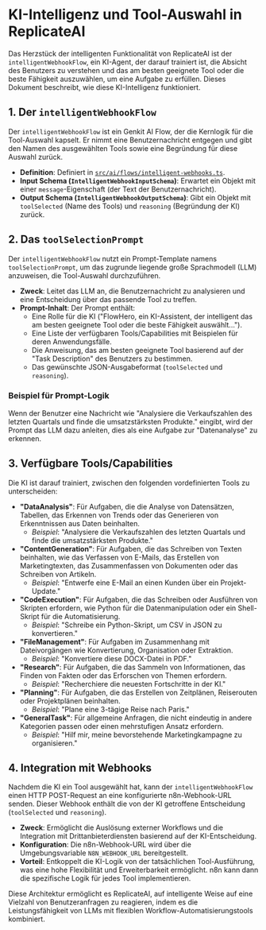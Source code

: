 # KI-Intelligenz und Tool-Auswahl in ReplicateAI

Das Herzstück der intelligenten Funktionalität von ReplicateAI ist der `intelligentWebhookFlow`, ein KI-Agent, der darauf trainiert ist, die Absicht des Benutzers zu verstehen und das am besten geeignete Tool oder die beste Fähigkeit auszuwählen, um eine Aufgabe zu erfüllen. Dieses Dokument beschreibt, wie diese KI-Intelligenz funktioniert.

## 1. Der `intelligentWebhookFlow`

Der `intelligentWebhookFlow` ist ein Genkit AI Flow, der die Kernlogik für die Tool-Auswahl kapselt. Er nimmt eine Benutzernachricht entgegen und gibt den Namen des ausgewählten Tools sowie eine Begründung für diese Auswahl zurück.

*   **Definition**: Definiert in [`src/ai/flows/intelligent-webhooks.ts`](src/ai/flows/intelligent-webhooks.ts).
*   **Input Schema (`IntelligentWebhookInputSchema`)**: Erwartet ein Objekt mit einer `message`-Eigenschaft (der Text der Benutzernachricht).
*   **Output Schema (`IntelligentWebhookOutputSchema`)**: Gibt ein Objekt mit `toolSelected` (Name des Tools) und `reasoning` (Begründung der KI) zurück.

## 2. Das `toolSelectionPrompt`

Der `intelligentWebhookFlow` nutzt ein Prompt-Template namens `toolSelectionPrompt`, um das zugrunde liegende große Sprachmodell (LLM) anzuweisen, die Tool-Auswahl durchzuführen.

*   **Zweck**: Leitet das LLM an, die Benutzernachricht zu analysieren und eine Entscheidung über das passende Tool zu treffen.
*   **Prompt-Inhalt**: Der Prompt enthält:
    *   Eine Rolle für die KI ("FlowHero, ein KI-Assistent, der intelligent das am besten geeignete Tool oder die beste Fähigkeit auswählt...").
    *   Eine Liste der verfügbaren Tools/Capabilities mit Beispielen für deren Anwendungsfälle.
    *   Die Anweisung, das am besten geeignete Tool basierend auf der "Task Description" des Benutzers zu bestimmen.
    *   Das gewünschte JSON-Ausgabeformat (`toolSelected` und `reasoning`).

### Beispiel für Prompt-Logik

Wenn der Benutzer eine Nachricht wie "Analysiere die Verkaufszahlen des letzten Quartals und finde die umsatzstärksten Produkte." eingibt, wird der Prompt das LLM dazu anleiten, dies als eine Aufgabe zur "Datenanalyse" zu erkennen.

## 3. Verfügbare Tools/Capabilities

Die KI ist darauf trainiert, zwischen den folgenden vordefinierten Tools zu unterscheiden:

*   **"DataAnalysis"**: Für Aufgaben, die die Analyse von Datensätzen, Tabellen, das Erkennen von Trends oder das Generieren von Erkenntnissen aus Daten beinhalten.
    *   *Beispiel*: "Analysiere die Verkaufszahlen des letzten Quartals und finde die umsatzstärksten Produkte."
*   **"ContentGeneration"**: Für Aufgaben, die das Schreiben von Texten beinhalten, wie das Verfassen von E-Mails, das Erstellen von Marketingtexten, das Zusammenfassen von Dokumenten oder das Schreiben von Artikeln.
    *   *Beispiel*: "Entwerfe eine E-Mail an einen Kunden über ein Projekt-Update."
*   **"CodeExecution"**: Für Aufgaben, die das Schreiben oder Ausführen von Skripten erfordern, wie Python für die Datenmanipulation oder ein Shell-Skript für die Automatisierung.
    *   *Beispiel*: "Schreibe ein Python-Skript, um CSV in JSON zu konvertieren."
*   **"FileManagement"**: Für Aufgaben im Zusammenhang mit Dateivorgängen wie Konvertierung, Organisation oder Extraktion.
    *   *Beispiel*: "Konvertiere diese DOCX-Datei in PDF."
*   **"Research"**: Für Aufgaben, die das Sammeln von Informationen, das Finden von Fakten oder das Erforschen von Themen erfordern.
    *   *Beispiel*: "Recherchiere die neuesten Fortschritte in der KI."
*   **"Planning"**: Für Aufgaben, die das Erstellen von Zeitplänen, Reiserouten oder Projektplänen beinhalten.
    *   *Beispiel*: "Plane eine 3-tägige Reise nach Paris."
*   **"GeneralTask"**: Für allgemeine Anfragen, die nicht eindeutig in andere Kategorien passen oder einen mehrstufigen Ansatz erfordern.
    *   *Beispiel*: "Hilf mir, meine bevorstehende Marketingkampagne zu organisieren."

## 4. Integration mit Webhooks

Nachdem die KI ein Tool ausgewählt hat, kann der `intelligentWebhookFlow` einen HTTP POST-Request an eine konfigurierte n8n-Webhook-URL senden. Dieser Webhook enthält die von der KI getroffene Entscheidung (`toolSelected` und `reasoning`).

*   **Zweck**: Ermöglicht die Auslösung externer Workflows und die Integration mit Drittanbieterdiensten basierend auf der KI-Entscheidung.
*   **Konfiguration**: Die n8n-Webhook-URL wird über die Umgebungsvariable `N8N_WEBHOOK_URL` bereitgestellt.
*   **Vorteil**: Entkoppelt die KI-Logik von der tatsächlichen Tool-Ausführung, was eine hohe Flexibilität und Erweiterbarkeit ermöglicht. n8n kann dann die spezifische Logik für jedes Tool implementieren.

Diese Architektur ermöglicht es ReplicateAI, auf intelligente Weise auf eine Vielzahl von Benutzeranfragen zu reagieren, indem es die Leistungsfähigkeit von LLMs mit flexiblen Workflow-Automatisierungstools kombiniert.